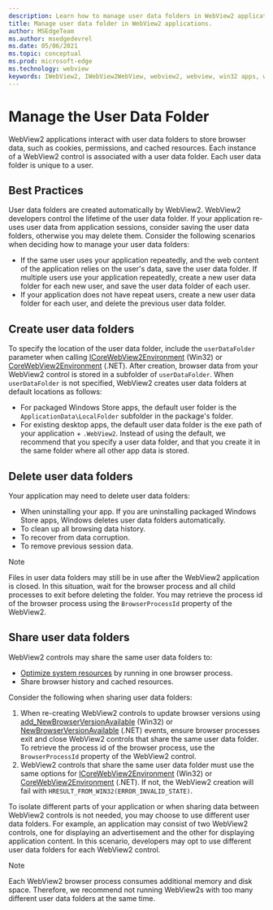 ```yaml
---
description: Learn how to manage user data folders in WebView2 applications
title: Manage user data folder in WebView2 applications.
author: MSEdgeTeam
ms.author: msedgedevrel
ms.date: 05/06/2021
ms.topic: conceptual
ms.prod: microsoft-edge
ms.technology: webview
keywords: IWebView2, IWebView2WebView, webview2, webview, win32 apps, win32, edge, ICoreWebView2, ICoreWebView2Host, browser control, edge html, user data folder
---
```

# Manage the User Data Folder  

WebView2 applications interact with user data folders to store browser data, such as cookies, permissions, and cached resources.  Each instance of a WebView2 control is associated with a user data folder.  Each user data folder is unique to a user.  

## Best Practices  

User data folders are created automatically by WebView2.  WebView2 developers control the lifetime of the user data folder.  If your application re-uses user data from application sessions, consider saving the user data folders, otherwise you may delete them.  Consider the following scenarios when deciding how to manage your user data folders:  

*   If the same user uses your application repeatedly, and the web content of the application relies on the user's data, save the user data folder.  If multiple users use your application repeatedly, create a new user data folder for each new user, and save the user data folder of each user.
*   If your application does not have repeat users, create a new user data folder for each user, and delete the previous user data folder.  
    
## Create user data folders  

To specify the location of the user data folder, include the `userDataFolder` parameter when calling [ICoreWebView2Environment](/microsoft-edge/webview2/reference/win32/icorewebview2environment) \(Win32\) or [CoreWebView2Environment](/dotnet/api/microsoft.web.webview2.core.corewebview2environment) \(.NET\).  After creation, browser data from your WebView2 control is stored in a subfolder of `userDataFolder`.  When `userDataFolder` is not specified, WebView2 creates user data folders at default locations as follows:  

*   For packaged Windows Store apps, the default user folder is the `ApplicationData\LocalFolder` subfolder in the package's  folder.  
*   For existing desktop apps, the default user data folder is the exe path of your application + `.WebView2`.  Instead of using the default, we recommend that you specify a user data folder, and that you create it in the same folder where all other app data is stored.  
    
## Delete user data folders  

Your application may need to delete user data folders:  

*   When uninstalling your app.  If you are uninstalling packaged Windows Store apps, Windows deletes user data folders automatically.  
*   To clean up all browsing data history.  
*   To recover from data corruption.  
*   To remove previous session data.  
    
> [!NOTE]
> Files in user data folders may still be in use after the WebView2 application is closed.  In this situation, wait for the browser process and all child processes to exit before deleting the folder.  You may retrieve the process id of the browser process using the `BrowserProcessId` property of the WebView2.  

## Share user data folders  

WebView2 controls may share the same user data folders to:  

*   [Optimize system resources](../concepts/process-model.md) by running in one browser process.  
*   Share browser history and cached resources.  
    
Consider the following when sharing user data folders:  

1.  When re-creating WebView2 controls to update browser versions using [add_NewBrowserVersionAvailable](/microsoft-edge/webview2/reference/win32/icorewebview2environment#add_newbrowserversionavailable) \(Win32\) or [NewBrowserVersionAvailable](/dotnet/api/microsoft.web.webview2.core.corewebview2environment.newbrowserversionavailable) \(.NET\) events, ensure browser processes exit and close WebView2 controls that share the same user data folder.  To retrieve the process id of the browser process, use the `BrowserProcessId` property of the WebView2 control.  
1.  WebView2 controls that share the same user data folder must use the same options for [ICoreWebView2Environment](/microsoft-edge/webview2/reference/win32/icorewebview2environment) \(Win32\) or [CoreWebView2Environment](/dotnet/api/microsoft.web.webview2.core.corewebview2environment) \(.NET\).  If not, the WebView2 creation will fail with `HRESULT_FROM_WIN32(ERROR_INVALID_STATE)`.  
    
To isolate different parts of your application or when sharing data between WebView2 controls is not needed, you may choose to use different user data folders.  For example, an application may consist of two WebView2 controls, one for displaying an advertisement and the other for displaying application content.  In this scenario, developers may opt to use different user data folders for each WebView2 control.  

> [!NOTE]
> Each WebView2 browser process consumes additional memory and disk space.  Therefore, we recommend not running WebView2s with too many different user data folders at the same time.  
